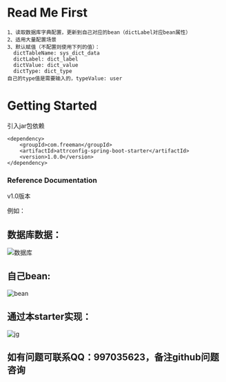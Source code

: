 # Read Me First
```
1、读取数据库字典配置，更新到自己对应的bean（dictLabel对应bean属性）
2、适用大量配置场景
3、默认赋值（不配置则使用下列的值）：
  dictTableName: sys_dict_data
  dictLabel: dict_label
  dictValue: dict_value
  dictType: dict_type
自己的type值是需要输入的，typeValue: user
```

# Getting Started
引入jar包依赖
```$xslt
<dependency>
    <groupId>com.freeman</groupId>
    <artifactId>attrconfig-spring-boot-starter</artifactId>
    <version>1.0.0</version>
</dependency>

```
### Reference Documentation
v1.0版本

例如：
## 数据库数据：
![数据库](https://github.com/wangchaocode/attrconfig/assets/37795817/688e4d08-7cdf-4a43-bd74-13a05d45bf01)
## 自己bean:
![bean](https://github.com/wangchaocode/attrconfig/assets/37795817/ad94bfc4-8238-4f95-af25-835746da1564)
## 通过本starter实现：
![jg](https://github.com/wangchaocode/attrconfig/assets/37795817/b6e18bd6-f58a-43a6-91e2-157414a14558)
## 如有问题可联系QQ：997035623，备注github问题咨询



